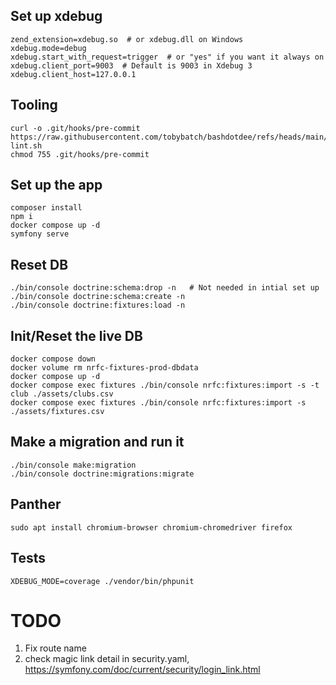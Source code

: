 
## Set up xdebug

```
zend_extension=xdebug.so  # or xdebug.dll on Windows
xdebug.mode=debug
xdebug.start_with_request=trigger  # or "yes" if you want it always on
xdebug.client_port=9003  # Default is 9003 in Xdebug 3
xdebug.client_host=127.0.0.1
```

## Tooling

```
curl -o .git/hooks/pre-commit https://raw.githubusercontent.com/tobybatch/bashdotdee/refs/heads/main/bin/commit-lint.sh
chmod 755 .git/hooks/pre-commit
```

## Set up the app

```
composer install
npm i
docker compose up -d
symfony serve
```

## Reset DB

```
./bin/console doctrine:schema:drop -n   # Not needed in intial set up
./bin/console doctrine:schema:create -n
./bin/console doctrine:fixtures:load -n
```

## Init/Reset the live DB

```
docker compose down
docker volume rm nrfc-fixtures-prod-dbdata
docker compose up -d
docker compose exec fixtures ./bin/console nrfc:fixtures:import -s -t club ./assets/clubs.csv
docker compose exec fixtures ./bin/console nrfc:fixtures:import -s ./assets/fixtures.csv
```

## Make a migration and run it

```
./bin/console make:migration
./bin/console doctrine:migrations:migrate
```

## Panther

```
sudo apt install chromium-browser chromium-chromedriver firefox
```

## Tests

```
XDEBUG_MODE=coverage ./vendor/bin/phpunit 
```
# TODO

 1. Fix route name
 2. check magic link detail in security.yaml, https://symfony.com/doc/current/security/login_link.html
